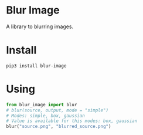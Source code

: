 # Blur Image
A library to blurring images.
# Install
```
pip3 install blur-image
```
# Using
```python
from blur_image import blur
# blur(source, output, mode = "simple")
# Modes: simple, box, gaussian
# Value is available for this modes: box, gaussian
blur("source.png", "blurred_source.png")
```